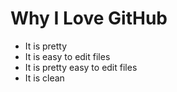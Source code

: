 # Why I Love GitHub

* It is pretty
* It is easy to edit files
* It is pretty easy to edit files
* It is clean
